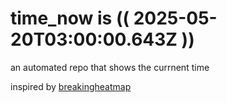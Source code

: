 # time_now is (( 2025-05-20T03:00:00.643Z ))

an automated repo that shows the currnent time

inspired by [breakingheatmap](https://github.com/breakingheatmap/breakingheatmap)